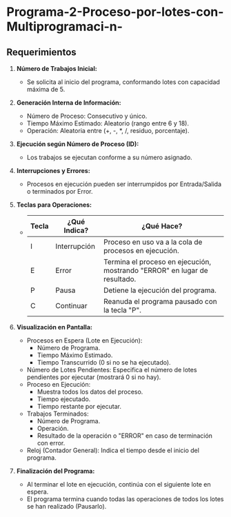 # Programa-2-Proceso-por-lotes-con-Multiprogramaci-n-
## Requerimientos

1. **Número de Trabajos Inicial:**
   - Se solicita al inicio del programa, conformando lotes con capacidad máxima de 5.

2. **Generación Interna de Información:**
   - Número de Proceso: Consecutivo y único.
   - Tiempo Máximo Estimado: Aleatorio (rango entre 6 y 18).
   - Operación: Aleatoria entre (+, -, *, /, residuo, porcentaje).

3. **Ejecución según Número de Proceso (ID):**
   - Los trabajos se ejecutan conforme a su número asignado.

4. **Interrupciones y Errores:**
   - Procesos en ejecución pueden ser interrumpidos por Entrada/Salida o terminados por Error.

5. **Teclas para Operaciones:**
   - | Tecla | ¿Qué Indica? | ¿Qué Hace?                                  |
     |-------|--------------|--------------------------------------------|
     | I     | Interrupción  | Proceso en uso va a la cola de procesos en ejecución. |
     | E     | Error        | Termina el proceso en ejecución, mostrando "ERROR" en lugar de resultado. |
     | P     | Pausa        | Detiene la ejecución del programa.           |
     | C     | Continuar    | Reanuda el programa pausado con la tecla "P". |

6. **Visualización en Pantalla:**
   - Procesos en Espera (Lote en Ejecución):
     - Número de Programa.
     - Tiempo Máximo Estimado.
     - Tiempo Transcurrido (0 si no se ha ejecutado).
   - Número de Lotes Pendientes: Especifica el número de lotes pendientes por ejecutar (mostrará 0 si no hay).
   - Proceso en Ejecución:
     - Muestra todos los datos del proceso.
     - Tiempo ejecutado.
     - Tiempo restante por ejecutar.
   - Trabajos Terminados:
     - Número de Programa.
     - Operación.
     - Resultado de la operación o "ERROR" en caso de terminación con error.
   - Reloj (Contador General): Indica el tiempo desde el inicio del programa.

7. **Finalización del Programa:**
   - Al terminar el lote en ejecución, continúa con el siguiente lote en espera.
   - El programa termina cuando todas las operaciones de todos los lotes se han realizado (Pausarlo).

